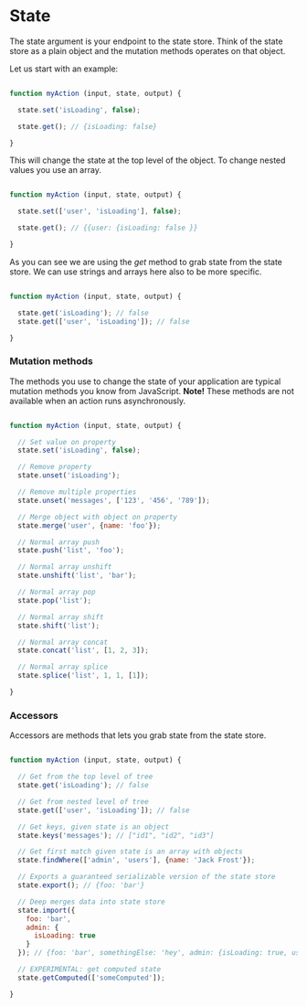 # State

The state argument is your endpoint to the state store. Think of the state store as a plain
object and the mutation methods operates on that object.

Let us start with an example:

```javascript

function myAction (input, state, output) {

  state.set('isLoading', false);

  state.get(); // {isLoading: false}

}
```

This will change the state at the top level of the object. To change nested values you
use an array.

```javascript

function myAction (input, state, output) {

  state.set(['user', 'isLoading'], false);

  state.get(); // {{user: {isLoading: false }}

}
```

As you can see we are using the *get* method to grab state from the state store. We can use
strings and arrays here also to be more specific.

```javascript

function myAction (input, state, output) {

  state.get('isLoading'); // false
  state.get(['user', 'isLoading']); // false

}
```

### Mutation methods
The methods you use to change the state of your application are typical mutation methods
you know from JavaScript. **Note!** These methods are not available when an action runs asynchronously.

```javascript

function myAction (input, state, output) {

  // Set value on property
  state.set('isLoading', false);

  // Remove property
  state.unset('isLoading');

  // Remove multiple properties
  state.unset('messages', ['123', '456', '789']);

  // Merge object with object on property
  state.merge('user', {name: 'foo'});

  // Normal array push
  state.push('list', 'foo');

  // Normal array unshift
  state.unshift('list', 'bar');

  // Normal array pop
  state.pop('list');

  // Normal array shift
  state.shift('list');

  // Normal array concat
  state.concat('list', [1, 2, 3]);

  // Normal array splice
  state.splice('list', 1, 1, [1]);

}
```

### Accessors
Accessors are methods that lets you grab state from the state store.

```javascript

function myAction (input, state, output) {

  // Get from the top level of tree
  state.get('isLoading'); // false

  // Get from nested level of tree
  state.get(['user', 'isLoading']); // false

  // Get keys, given state is an object
  state.keys('messages'); // ["id1", "id2", "id3"]

  // Get first match given state is an array with objects
  state.findWhere(['admin', 'users'], {name: 'Jack Frost'});

  // Exports a guaranteed serializable version of the state store
  state.export(); // {foo: 'bar'}

  // Deep merges data into state store
  state.import({
    foo: 'bar',
    admin: {
      isLoading: true
    }
  }); // {foo: 'bar', somethingElse: 'hey', admin: {isLoading: true, users: []}}

  // EXPERIMENTAL: get computed state
  state.getComputed(['someComputed']);

}
```

